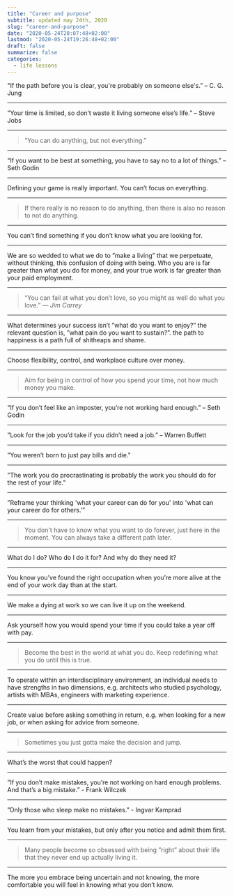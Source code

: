 ```yaml
---
title: "Career and purpose"
subtitle: updated may 24th, 2020
slug: "career-and-purpose"
date: "2020-05-24T20:07:48+02:00"
lastmod: "2020-05-24T19:26:48+02:00"
draft: false
summarize: false
categories:
  - life lessons
---
```


"If the path before you is clear, you're probably on someone else's.” – C. G. Jung

---

”Your time is limited, so don’t waste it living someone else’s life.” – Steve Jobs

---

> ”You can do anything, but not everything.”

---

“If you want to be best at something, you have to say no to a lot of things.” – Seth Godin

---

Defining your game is really important. You can’t focus on everything.

---

> If there really is no reason to do anything, then there is also no reason to not do anything.

---

You can’t find something if you don’t know what you are looking for.

---

We are so wedded to what we do to ”make a living” that we perpetuate, without thinking, this confusion of doing with being. Who you are is far greater than what you do for money, and your true work is far greater than your paid employment.

---

> “You can fail at what you don’t love, so you might as well do what you love.”
> <cite>— Jim Carrey</cite>

---

What determines your success isn’t ”what do you want to enjoy?” the relevant question is, ”what pain do you want to sustain?”. the path to happiness is a path full of shitheaps and shame.

---

Choose flexibility, control, and workplace culture over money.

---

> Aim for being in control of how you spend your time, not how much money you make.

---

“If you don’t feel like an imposter, you’re not working hard enough.” – Seth Godin

---

”Look for the job you’d take if you didn’t need a job.” – Warren Buffett

---

”You weren’t born to just pay bills and die."

---

”The work you do procrastinating is probably the work you should do for the rest of your life."

---

”Reframe your thinking 'what your career can do for you' into 'what can your career do for others.’”

---

> You don't have to know what you want to do forever, just here in the moment. You can always take a different path later.

---

What do I do? Who do I do it for? And why do they need it?

---

You know you’ve found the right occupation when you’re more alive at the end of your work day than at the start.

---

We make a dying at work so we can live it up on the weekend.

---

Ask yourself how you would spend your time if you could take a year off with pay.

---

> Become the best in the world at what you do. Keep redefining what you do until this is true.

---

To operate within an interdisciplinary environment, an individual needs to have strengths in two dimensions, e.g. architects who studied psychology, artists with MBAs, engineers with marketing experience.

---

Create value before asking something in return, e.g. when looking for a new job, or when asking for advice from someone.

---

> Sometimes you just gotta make the decision and jump.

---

What’s the worst that could happen?

---

”If you don’t make mistakes, you’re not working on hard enough problems. And that’s a big mistake.” - Frank Wilczek

---

”Only those who sleep make no mistakes.” - Ingvar Kamprad

---

You learn from your mistakes, but only after you notice and admit them first.

---

> Many people become so obsessed with being ”right” about their life that they never end up actually living it.

---

The more you embrace being uncertain and not knowing, the more comfortable you will feel in knowing what you don’t know.
